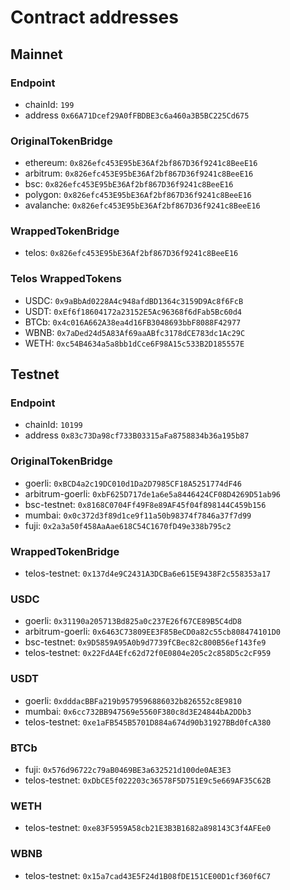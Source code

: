 # Contract addresses

## Mainnet

### Endpoint
* chainId: `199`
* address `0x66A71Dcef29A0fFBDBE3c6a460a3B5BC225Cd675`

### OriginalTokenBridge
* ethereum: `0x826efc453E95bE36Af2bf867D36f9241c8BeeE16`
* arbitrum: `0x826efc453E95bE36Af2bf867D36f9241c8BeeE16`
* bsc: `0x826efc453E95bE36Af2bf867D36f9241c8BeeE16`
* polygon: `0x826efc453E95bE36Af2bf867D36f9241c8BeeE16`
* avalanche: `0x826efc453E95bE36Af2bf867D36f9241c8BeeE16`

### WrappedTokenBridge
* telos: `0x826efc453E95bE36Af2bf867D36f9241c8BeeE16`

### Telos WrappedTokens
* USDC: `0x9aBbAd0228A4c948afdBD1364c3159D9Ac8f6FcB`
* USDT: `0xEf6f18604172a23152E5Ac96368f6dFab5Bc60d4`
* BTCb: `0x4c016A662A38ea4d16FB3048693bbF8088F42977`
* WBNB: `0x7aDed24d5A83Af69aaABfc3178dCE783dc1Ac29C`
* WETH: `0xc54B4634a5a8bb1dCce6F98A15c533B2D185557E`


## Testnet

### Endpoint
* chainId: `10199`
* address `0x83c73Da98cf733B03315aFa8758834b36a195b87`

### OriginalTokenBridge
* goerli: `0xBCD4a2c19DC010d1Da2D7985CF18A5251774dF46`
* arbitrum-goerli: `0xbF625D717de1a6e5a8446424CF08D4269D51ab96`
* bsc-testnet: `0x8168C0704Ff49F8e89AF45f04f898144C459b156`
* mumbai: `0x0c372d3f89d1ce9f11a50b98374f7846a37f7d99`
* fuji: `0x2a3a50f458AaAae618C54C1670fD49e338b795c2`

### WrappedTokenBridge
* telos-testnet: `0x137d4e9C2431A3DCBa6e615E9438F2c558353a17`

### USDC
* goerli: `0x31190a205713Bd825a0c237E26f67CE89B5C4dD8`
* arbitrum-goerli: `0x6463C73809EE3F85BeCD0a82c55cb808474101D0`
* bsc-testnet: `0x9D5859A95A0b9d7739fCBec82c800B56ef143fe9`
* telos-testnet: `0x22FdA4Efc62d72f0E0804e205c2c858D5c2cF959`

### USDT
* goerli: `0xdddacBBFa219b9579596886032b826552c8E9810`
* mumbai: `0x6cc732BB947569e5560F380c8d3E24844bA2DDb3`
* telos-testnet: `0xe1aFB545B5701D884a674d90b31927BBd0fcA380`

### BTCb
* fuji: `0x576d96722c79aB0469BE3a632521d100de0AE3E3`
* telos-testnet: `0xDbCE5f022203c36578F5D751E9c5e669AF35C62B`

### WETH
* telos-testnet: `0xe83F5959A58cb21E3B3B1682a898143C3f4AFEe0`

### WBNB
* telos-testnet: `0x15a7cad43E5F24d1B08fDE151CE00D1cf360f6C7`
